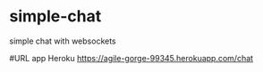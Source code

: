 # simple-chat
simple chat with websockets

#URL app Heroku
https://agile-gorge-99345.herokuapp.com/chat

